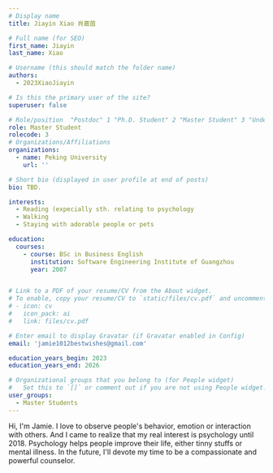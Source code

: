 ```yaml
---
# Display name
title: Jiayin Xiao 肖嘉茵

# Full name (for SEO)
first_name: Jiayin
last_name: Xiao

# Username (this should match the folder name)
authors:
  - 2023XiaoJiayin

# Is this the primary user of the site?
superuser: false

# Role/position  "Postdoc" 1 "Ph.D. Student" 2 "Master Student" 3 "Undergradute Student" 4
role: Master Student
rolecode: 3
# Organizations/Affiliations
organizations:
  - name: Peking University
    url: ''

# Short bio (displayed in user profile at end of posts)
bio: TBD.

interests:
  - Reading (expecially sth. relating to psychology
  - Walking
  - Staying with adorable people or pets

education:
  courses:
    - course: BSc in Business English
      institution: Software Engineering Institute of Guangzhou
      year: 2007


# Link to a PDF of your resume/CV from the About widget.
# To enable, copy your resume/CV to `static/files/cv.pdf` and uncomment the lines below.
# - icon: cv
#   icon_pack: ai
#   link: files/cv.pdf

# Enter email to display Gravatar (if Gravatar enabled in Config)
email: 'jamie1012bestwishes@gmail.com'

education_years_begin: 2023
education_years_end: 2026

# Organizational groups that you belong to (for People widget)
#   Set this to `[]` or comment out if you are not using People widget.
user_groups:
  - Master Students
---
```


Hi, I'm Jamie. I love to observe people's behavior, emotion or interaction with others. And I came to realize that my real interest is psychology until 2018. Psychology helps people improve their life, either tinny stuffs or mental illness. In the future, I'll devote my time to be a compassionate and powerful counselor.